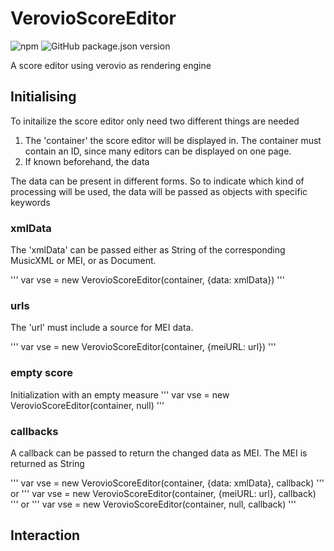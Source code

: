 # VerovioScoreEditor

![npm](https://img.shields.io/npm/v/verovioscoreeditor)
![GitHub package.json version](https://img.shields.io/github/package-json/v/mnowakow/VerovioScoreEditor)

A score editor using verovio as rendering engine

## Initialising
To initailize the score editor only need two different things are needed 
1. The 'container' the score editor will be displayed in. The container must contain an ID, since many editors can be displayed on one page.
2. If known beforehand, the data

The data can be present in different forms. So to indicate which kind of processing will be used, the data will be passed as objects with specific keywords

### xmlData
The 'xmlData' can be passed either as String of the corresponding MusicXML or MEI, or as Document.

'''
var vse = new VerovioScoreEditor(container, {data: xmlData})
'''

### urls
The 'url' must include a source for MEI data.

'''
var vse = new VerovioScoreEditor(container, {meiURL: url})
'''

### empty score
Initialization with an empty measure
'''
var vse = new VerovioScoreEditor(container, null)
'''

### callbacks
A callback can be passed to return the changed data as MEI. The MEI is returned as String

'''
var vse = new VerovioScoreEditor(container, {data: xmlData}, callback)
'''
or
'''
var vse = new VerovioScoreEditor(container, {meiURL: url}, callback)
'''
or
'''
var vse = new VerovioScoreEditor(container, null, callback)
'''


## Interaction



